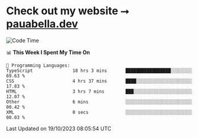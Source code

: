 # Check out my website ⭢ [pauabella.dev](https://pauabella.dev)

<!--START_SECTION:waka-->
![Code Time](http://img.shields.io/badge/Code%20Time-2%2C576%20hrs%2056%20mins-blue)

📊 **This Week I Spent My Time On** 

```text
💬 Programming Languages: 
TypeScript               18 hrs 3 mins       █████████████████░░░░░░░░   69.63 % 
CSS                      4 hrs 37 mins       ████░░░░░░░░░░░░░░░░░░░░░   17.83 % 
HTML                     3 hrs 7 mins        ███░░░░░░░░░░░░░░░░░░░░░░   12.07 % 
Other                    6 mins              ░░░░░░░░░░░░░░░░░░░░░░░░░   00.42 % 
XML                      0 secs              ░░░░░░░░░░░░░░░░░░░░░░░░░   00.03 % 
```


 Last Updated on 19/10/2023 08:05:54 UTC
<!--END_SECTION:waka-->
